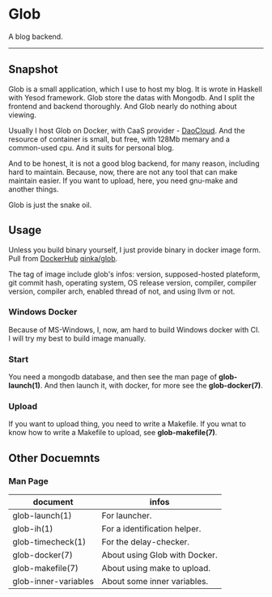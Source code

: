Glob
===
A blog backend.

---

## Snapshot

Glob is a small application, which I use to host my blog. It is wrote in Haskell with Yesod framework.
Glob store the datas with Mongodb. And I split the frontend and backend thoroughly. And Glob nearly do nothing about viewing.

Usually I host Glob on Docker, with CaaS provider - [DaoCloud](https://www.daocloud.io). 
And the resource of container is small, but free, with 128Mb memary and a common-used cpu.
And it suits for personal blog.

And to be honest, it is not a good blog backend, for many reason, including hard to maintain.
Because, now, there are not any tool that can make maintain easier. If you want to upload,
here, you need gnu-make and another things.

Glob is just the snake oil.

## Usage

Unless you build binary yourself, I just provide binary in docker image form. 
Pull from [DockerHub](https://hub.docker.com) [qinka/glob](https://hub.docker.com/r/qinka/glob/).

The tag of image include glob's infos: version, supposed-hosted plateform, git commit hash, operating system, OS release version,
compiler, compiler version, compiler arch, enabled thread of not, and using llvm or not.

### Windows Docker

Because of MS-Windows, I, now, am hard to build Windows docker with CI. I will try my best to build image manually.

### Start

You need a mongodb database, and then see the man page of **glob-launch(1)**.
And then launch it, with docker, for more see the **glob-docker(7)**.

### Upload

If you want to upload thing, you need to write a Makefile. If you wnat to know how to write a Makefile to upload, see **glob-makefile(7)**.

## Other Docuemnts

### Man Page

document | infos
--------|----------
glob-launch(1) | For launcher.
glob-ih(1) | For a  identification helper.
glob-timecheck(1) | For the delay-checker.
glob-docker(7) | About using Glob with Docker.
glob-makefile(7) | About using make to upload.
glob-inner-variables | About some inner variables.

